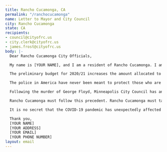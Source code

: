 ```yaml
---
title: Rancho Cucamonga, CA
permalink: "/ranchocucamonga"
name: Letter to Mayor and City Council
city: Rancho Cucamonga
state: CA
recipients:
- council@cityofrc.us
- city.clerk@cityofrc.us
- james.frost@cityofrc.us
body: |-
  Dear Rancho Cucamonga City Officials,

  My name is [YOUR NAME], and I am a resident of Rancho Cucamonga. I am writing to you because I am concerned with the city's growing police funding and budget cuts to other services.

  The preliminary budget for 2020/21 increases the amount allocated to the police from $42,327,060 to $44,869,070. And while I applaud the substantial increase in the amount allocated to Community Services, there have been budget cuts to Economic and Community Development, Building and Safety Services, Engineering Services, and Planning. Less than $7,000,000 is budgeted for these community development services, while the police get over $44,000,000.

  The police in America have never been meant to protect those who are low income and people of color. Unfortunately, Rancho Cucamonga is no exception. Police violence cannot be ended by reform. And more policing does not contribute to community safety. Instead, we must look to the root causes of crime and address those issues. We must make increased efforts to ensure financial and housing security, improve mental health services, and develop substance abuse treatment services--not increase deployment and militarization of the police.

  Following the murder of George Floyd, Minneapolis City Council has announced their plan to "disband the Minneapolis Police Department and invest in community-led public safety."

  Rancho Cucamonga must follow this precedent. Rancho Cucamonga must take the initiative to defund the police.

  It is no secret that the COVID-19 pandemic has unexpectedly affected city finances. However, a time like this creates even greater necessity to invest in the community. I am urging you to revisit the 2020/21 preliminary budget and reallocate funds from the police back to the community.

  Thank you,
  [YOUR NAME]
  [YOUR ADDRESS]
  [YOUR EMAIL]
  [YOUR PHONE NUMBER]
layout: email
---
```


